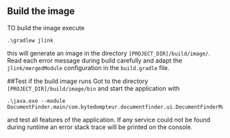 ## Build the image
TO build the image execute
```shell
.\gradlew jlink
```
this will generate an image in the directory `[PROJECT_DIR]/build/image/`.
Read each error message during build carefully and adapt the `jlink/mergedModule` configuration in the `build.gradle` file.

##Test if the build image runs
Got to the directory `[PROJECT_DIR]/build/image/bin` and start the application with
```shell
.\java.exe --module DocumentFinder.main/com.bytedompteur.documentfinder.ui.DocumentFinderMain
```
and test all features of the application. If any service could not be found during runtime an error stack trace will be printed on the console.
